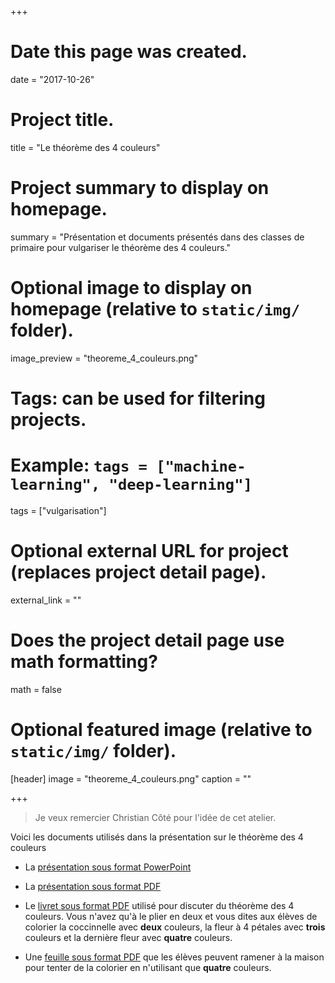 +++
# Date this page was created.
date = "2017-10-26"

# Project title.
title = "Le théorème des 4 couleurs"

# Project summary to display on homepage.
summary = "Présentation et documents présentés dans des classes de primaire pour vulgariser le théorème des 4 couleurs."

# Optional image to display on homepage (relative to `static/img/` folder).
image_preview = "theoreme_4_couleurs.png"

# Tags: can be used for filtering projects.
# Example: `tags = ["machine-learning", "deep-learning"]`
tags = ["vulgarisation"]

# Optional external URL for project (replaces project detail page).
external_link = ""

# Does the project detail page use math formatting?
math = false

# Optional featured image (relative to `static/img/` folder).
[header]
image = "theoreme_4_couleurs.png"
caption = ""

+++

> Je veux remercier Christian Côté pour l'idée de cet atelier.

Voici les documents utilisés dans la présentation sur le théorème des 4 couleurs

- La [présentation sous format PowerPoint](/ppt/theoreme_4_couleurs.pptx)

- La [présentation sous format PDF](/pdf/theoreme_4_couleurs_presentation.pdf)

- Le [livret sous format PDF](/pdf/theoreme_4_couleurs_livret.pdf) utilisé pour discuter du théorème des 4 couleurs. Vous n'avez qu'à le plier en deux et vous dites aux élèves de colorier la coccinnelle avec **deux** couleurs, la fleur à 4 pétales avec **trois** couleurs et la dernière fleur avec **quatre** couleurs.

- Une [feuille sous format PDF](/pdf/theoreme_4_couleurs_dessins_maison.pdf) que les élèves peuvent ramener à la maison pour tenter de la colorier en n'utilisant que **quatre** couleurs.